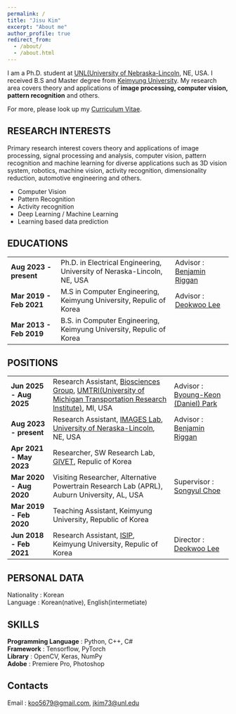 ```yaml
---
permalink: /
title: "Jisu Kim"
excerpt: "About me"
author_profile: true
redirect_from: 
  - /about/
  - /about.html
---
```


I am a Ph.D. student at [UNL(University of Nebraska-Lincoln](https://www.unl.edu/), NE, USA. I received B.S and Master degree from [Keimyung University](https://www.kmu.ac.kr/uni/main/main.jsp). My research area covers theory and applications of __image processing, computer vision, pattern recognition__ and others.

For more, please look up my [Curriculum Vitae](http://wltnkim.github.io/files/JisuKim_CV_20250410.pdf).

## RESEARCH INTERESTS
Primary research interest covers theory and applications of image processing, signal processing and analysis, computer vision, pattern recognition and machine learning for diverse applications such as 3D vision system, robotics, machine vision, activity recognition, dimensionality reduction, automotive engineering and others.  
* Computer Vision  
* Pattern Recognition  
* Activity recognition  
* Deep Learning / Machine Learning  
* Learning based data prediction  

## EDUCATIONS

|             |    |                                                              |
| --------         | ------ | ------------------------------------------------------------ |
| **Aug 2023 - present**    | Ph.D. in Electrical Engineering, University of Neraska-Lincoln, NE, USA | Advisor : [Benjamin Riggan](https://sites.google.com/site/benjaminriggan/)  |
| **Mar 2019 - Feb 2021**    | M.S in Computer Engineering, Keimyung University, Repulic of Korea | Advisor : [Deokwoo Lee](https://sites.google.com/view/dwoolee/deokwoo-lee?authuser=0)  |
| **Mar 2013 - Feb 2019**    | B.S. in Computer Engineering, Keimyung University, Repulic of Korea   |    |


## POSITIONS

|             |    |                                                              |
| --------         | ------ | ------------------------------------------------------------ |
| **Jun 2025 - Aug 2025**    | Research Assistant, [Biosciences Group](https://www.umtri.umich.edu/research/groups/biosciences/), [UMTRI(University of Michigan Transportation Research Institute)](https://www.umtri.umich.edu), MI, USA    |  Advisor : [Byoung-Keon (Daniel) Park](https://www.umtri.umich.edu/people/park-byoung-keon-daniel/)    |
| **Aug 2023 - present**    | Research Assistant, [IMAGES Lab](https://unl-ece.wixsite.com/imageslab), [University of Neraska-Lincoln](https://www.unl.edu/), NE, USA    |  Advisor : [Benjamin Riggan](https://sites.google.com/site/benjaminriggan/)    |
| **Apr 2021 - May 2023**    | Researcher, SW Research Lab, [GIVET](http://www.givet.re.kr/), Repulic of Korea   |                           |
| **Mar 2020 - Aug 2020**    | Visiting Researcher, Alternative Powertrain Research Lab (APRL), Auburn University, AL, USA   | Supervisor : [Songyul Choe](https://eng.auburn.edu/directory/choeson) |
| **Mar 2019 - Feb 2020**    | Teaching Assistant, Keimyung University, Republic of Korea   |                           |
| **Jun 2018 - Feb 2021**    | Research Assistant, [ISIP](https://sites.google.com/view/dwoolee/introduction), Keimyung University, Repulic of Korea   | Director : [Deokwoo Lee](https://sites.google.com/view/dwoolee/deokwoo-lee?authuser=0) |

## PERSONAL DATA
Nationality : Korean  
Language : Korean(native), English(intermetiate)

## SKILLS
__Programming Language__ : Python, C++, C#  
__Framework__ : Tensorflow, PyTorch  
__Library__ : OpenCV, Keras, NumPy  
__Adobe__ : Premiere Pro, Photoshop  

## Contacts
Email : koo5679@gmail.com, jkim73@unl.edu  